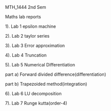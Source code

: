 MTH_1444 2nd Sem

Maths lab reports

1). Lab 1 epsilon machine 

2). Lab 2 taylor series

3). Lab 3 Error approximation

4). Lab 4 Truncation

5). Lab 5 Numerical Differentiation

part a) Forward divided difference(differentiation)

part b) Trapezoided method(integration)

6). Lab 6 LU decomposition 

7). Lab 7 Runge kutta(order-4)
